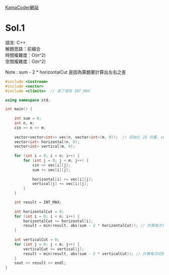 [KamaCoder網站](https://kamacoder.com/problempage.php?pid=1044)


# Sol.1   

語言: C++  
解題思路：前綴合  
時間複雜度：O(n^2)    
空間複雜度：O(n^2)  


Note : 
sum - 2 * horizontalCut 是因為算題要計算出左右之差  


```cpp
#include <iostream>
#include <vector>
#include <climits>  // 為了使用 INT_MAX

using namespace std;

int main() {
    
    int sum = 0;
    int n, m; 
    cin >> n >> m;
    
    vector<vector<int>> vec(n, vector<int>(m, 0));  // 初始化 2D 向量，vecotr 改成 vector
    vector<int> horizontal(n, 0);
    vector<int> vertical(m, 0);
    
    for (int i = 0; i < n; i++) {
        for (int j = 0; j < m; j++) {
            cin >> vec[i][j];
            sum += vec[i][j];
            
            horizontal[i] += vec[i][j];
            vertical[j] += vec[i][j];
        }
    }

    int result = INT_MAX;
    
    int horizontalCut = 0;
    for (int i = 0; i < n; i++) {
        horizontalCut += horizontal[i];
        result = min(result, abs(sum - 2 * horizontalCut)); // 計算每次切割的最小差值
    }
    
    int verticalCut = 0;
    for (int j = 0; j < m; j++) {
        verticalCut += vertical[j];
        result = min(result, abs(sum - 2 * verticalCut)); // 計算每次切割的最小差值
    }
    cout << result << endl;
}

```
